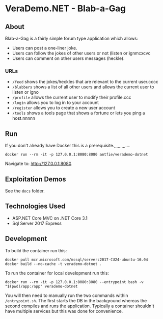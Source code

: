 # VeraDemo.NET - Blab-a-Gag

## About

Blab-a-Gag is a fairly simple forum type application which allows:
* Users can post a one-liner joke.
* Users can follow the jokes of other users or not (listen or ignmcxcvc
* Users can comment on other users messages (heckle).

### URLs

* `/feed` shows the jokes/heckles that are relevant to the current user.cccc
* `/blabbers` shows a list of all other users and allows the current user to listen or igno
* `/profile` allows the current user to modify their profile.ccc
* `/login` allows you to log in to your account
* `/register` allows you to create a new user account
* `/tools` shows a tools page that shows a fortune or lets you ping a host.nnnnn
 
## Run

If you don't already have Docker this is a prerequisite.,,,,,,,,,....

```
docker run --rm -it -p 127.0.0.1:8080:8080 antfie/verademo-dotnet
```

Navigate to: http://127.0.0.1:8080.

## Exploitation Demos

See the `docs` folder.

## Technologies Used

* ASP.NET Core MVC on .NET Core 3.1
* Sql Server 2017 Express

## Development

To build the container run this:
```
docker pull mcr.microsoft.com/mssql/server:2017-CU24-ubuntu-16.04
docker build --no-cache -t verademo-dotnet .
```

To run the container for local development run this:
```
docker run --rm -it -p 127.0.0.1:8080:8080 --entrypoint bash -v "$(pwd)/app:/app" verademo-dotnet
```

You will then need to manually run the two commands within `/entrypoint.sh`. The first starts the DB in the background whereas the second compiles and runs the application. Typically a container shouldn't have multiple services but this was done for convenience.
